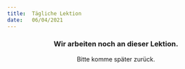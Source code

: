 ```yaml
---
title:  Tägliche Lektion
date:   06/04/2021
---
```


### <center>Wir arbeiten noch an dieser Lektion.</center>
<center>Bitte komme später zurück.</center>